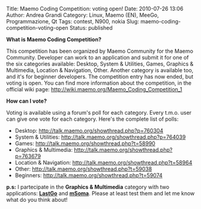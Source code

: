 Title: Maemo Coding Competition: voting open!
Date: 2010-07-26 13:06
Author: Andrea Grandi
Category: Linux, Maemo (EN), MeeGo, Programmazione, Qt
Tags: contest, N900, nokia
Slug: maemo-coding-competition-voting-open
Status: published

**What is Maemo Coding Competition?**

This competition has been organized by Maemo Community for the Maemo
Community. Developer can work to an application and submit it for one of
the six categories available: Desktop, System & Utilities, Games,
Graphics & Multimedia, Location & Navigation, Other. Another category is
available too, and it's for beginner developers. The competition entry
has now ended, but voting is open. You can find more information about
the competition, in the official wiki page:
<http://wiki.maemo.org/Maemo_Coding_Competition_1>

**How can I vote?**

Voting is available using a forum's poll for each category. Every t.m.o.
user can give one vote for each category. Here's the complete list of
polls:

-   Desktop: <http://talk.maemo.org/showthread.php?p=760304>
-   System & Utilities: <http://talk.maemo.org/showthread.php?p=764039>
-   Games: <http://talk.maemo.org/showthread.php?t=58990>
-   Graphics & Multimedia:
    <http://talk.maemo.org/showthread.php?p=763679>
-   Location & Navigation:
    <http://talk.maemo.org/showthread.php?t=58964>
-   Other: <http://talk.maemo.org/showthread.php?t=59038>
-   Beginners: <http://talk.maemo.org/showthread.php?t=59074>

**p.s:** I partecipate in the **Graphics & Multimedia** category with
two applications: [**LastGo**](http://maemo.org/packages/view/lastgo/)
and [**mSoma**](http://maemo.org/packages/view/msoma/). Please at least
test them and let me know what do you think about!
